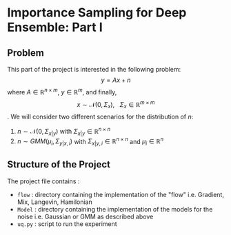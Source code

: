 # Importance Sampling for Deep Ensemble: Part I

## Problem

This part of the project is interested in the following problem:
$$y = Ax + n$$
where $A \in \mathbb{R}^{n \times m},~ y \in \mathbb{R}^m$, and finally,$$x \sim \mathcal{N}(0, \Sigma_{x}), ~~~ \Sigma_{x} \in \mathbb{R}^{m \times m}$$. We will consider two different scenarios for the distribution of $n$:
1. $n \sim \mathcal{N}(0, \Sigma_{x|y})$ with $\Sigma_{x|y} \in \mathbb{R}^{n \times n}$
2. $n \sim GMM(\mu_i, \Sigma_{y|x, i})$ with $\Sigma_{x|y, i} \in \mathbb{R}^{n \times n}$ and $\mu_i \in \mathbb{R}^n$

## Structure of the Project
The project file contains :
* `flow` : directory containing the implementation of the "flow" i.e. Gradient, Mix, Langevin, Hamilonian
* `Model` : directory containing the implementation of the models for the noise i.e. Gaussian or GMM as described above
* `uq.py` : script to run the experiment








  








